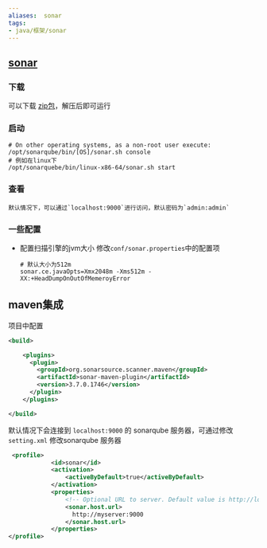 ```yaml
---
aliases:  sonar
tags:
- java/框架/sonar
---
```



## [sonar](https://www.sonarqube.org/)

###  下载

可以下载 [zip包](https://www.sonarqube.org/downloads/)，解压后即可运行

### 启动

```shell
# On other operating systems, as a non-root user execute:
/opt/sonarqube/bin/[OS]/sonar.sh console
# 例如在linux下
/opt/sonarquebe/bin/linux-x86-64/sonar.sh start
```
	
###  查看
	默认情况下，可以通过`localhost:9000`进行访问，默认密码为`admin:admin`
	
### 一些配置

- 配置扫描引擎的jvm大小
	修改`conf/sonar.properties`中的配置项
	```properties
	# 默认大小为512m
	sonar.ce.javaOpts=Xmx2048m -Xms512m -XX:+HeadDumpOnOutOfMemeroyError
	```





## maven集成


项目中配置

```xml
<build>

    <plugins>
      <plugin>
        <groupId>org.sonarsource.scanner.maven</groupId>
        <artifactId>sonar-maven-plugin</artifactId>
        <version>3.7.0.1746</version>
      </plugin>
    </plugins>

</build>
```

默认情况下会连接到  `localhost:9000` 的 sonarqube 服务器，可通过修改 `setting.xml` 修改sonarqube 服务器

```xml
 <profile>
            <id>sonar</id>
            <activation>
                <activeByDefault>true</activeByDefault>
            </activation>
            <properties>
                <!-- Optional URL to server. Default value is http://localhost:9000 -->
                <sonar.host.url>
                  http://myserver:9000
                </sonar.host.url>
            </properties>
</profile>
```